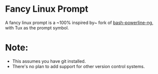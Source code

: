 # Fancy Linux Prompt

A fancy linux prompt is a ~100% inspired by~ fork of [bash-powerline-ng](https://github.com/z4ziggy/bash-powerline-ng), with Tux as the prompt symbol.

# Note:
* This assumes you have git installed.
* There's no plan to add support for other version control systems.
